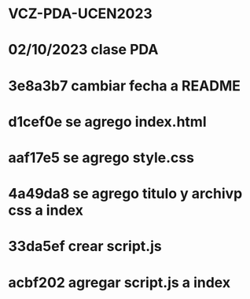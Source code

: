 # VCZ-PDA-UCEN2023

# 02/10/2023 clase PDA
# 3e8a3b7 cambiar fecha a README
# d1cef0e se agrego index.html
# aaf17e5 se agrego style.css
# 4a49da8 se agrego titulo y archivp css a index
# 33da5ef crear script.js
# acbf202 agregar script.js a index
